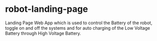 # robot-landing-page
Landing Page Web App which is used to control the Battery of the robot, toggle on and off the systems and for auto charging of the Low Voltage Battery through High Voltage Battery.  
